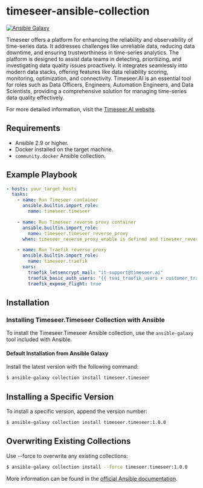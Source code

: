 # timeseer-ansible-collection

[![Ansible Galaxy](https://img.shields.io/badge/ansible--galaxy-timeseer-ansible-collection-yellow.svg)](https://galaxy.ansible.com/ui/repo/published/diogolobo122/timeseer/content/role/timeseer/)

Timeseer offers a platform for enhancing the reliability and observability of time-series data. It addresses challenges like unreliable data, reducing data downtime, and ensuring trustworthiness in time-series analytics. The platform is designed to assist data teams in detecting, prioritizing, and investigating data quality issues proactively. It integrates seamlessly into modern data stacks, offering features like data reliability scoring, monitoring, optimization, and connectivity. Timeseer.AI is an essential tool for roles such as Data Officers, Engineers, Automation Engineers, and Data Scientists, providing a comprehensive solution for managing time-series data quality effectively.

For more detailed information, visit the [Timeseer.AI website](https://www.timeseer.ai/).

## Requirements

- Ansible 2.9 or higher.
- Docker installed on the target machine.
- `community.docker` Ansible collection.

## Example Playbook

```yaml
- hosts: your_target_hosts
  tasks:
    - name: Run Timeseer container
      ansible.builtin.import_role:
        name: timeseer.timeseer

    - name: Run Timeseer reverse proxy container
      ansible.builtin.import_role:
        name: timeseer.timeseer_reverse_proxy
      when: timeseer_reverse_proxy_enable is defined and timeseer_reverse_proxy_enable

    - name: Run Traefik reverse proxy
      ansible.builtin.import_role:
        name: timeseer.traefik
      vars:
        traefik_letsencrypt_mail: "it-support@timeseer.ai"
        traefik_basic_auth_users: "{{ tsai_traefik_users + customer_traefik_users }}"
        traefik_expose_flight: true
```

## Installation

### Installing Timeseer.Timeseer Collection with Ansible

To install the Timeseer.Timeseer Ansible collection, use the `ansible-galaxy` tool included with Ansible.

#### Default Installation from Ansible Galaxy

Install the latest version with the following command:

```bash
$ ansible-galaxy collection install timeseer.timeseer
```

## Installing a Specific Version

To install a specific version, append the version number:

```bash
$ ansible-galaxy collection install timeseer.timeseer:1.0.0
```

## Overwriting Existing Collections

Use --force to overwrite any existing collections:

```bash
$ ansible-galaxy collection install --force timeseer.timeseer:1.0.0
```

More information can be found in the [official Ansible documentation](https://docs.ansible.com/).
